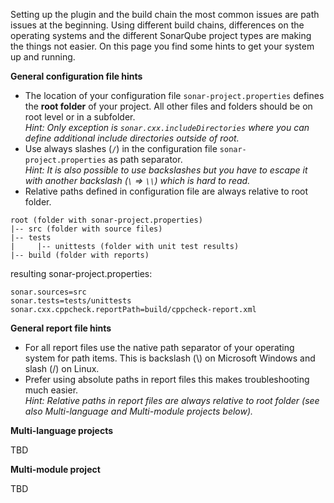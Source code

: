 Setting up the plugin and the build chain the most common issues are path issues at the beginning. Using different build chains, differences on the operating systems and the different SonarQube project types are making the things not easier. On this page you find some hints to get your system up and running.

**General configuration file hints**

* The location of your configuration file ```sonar-project.properties``` defines the **root folder** of your project. All other files and folders should be on root level or in a subfolder.<br>*Hint: Only exception is ```sonar.cxx.includeDirectories``` where you can define additional include directories outside of root.*
* Use always slashes (```/```) in the configuration file ```sonar-project.properties``` as path separator. <br>*Hint: It is also possible to use backslashes but you have to escape it with another backslash (```\``` => ```\\```) which is hard to read.*
* Relative paths defined in configuration file are always relative to root folder.

```
root (folder with sonar-project.properties)
|-- src (folder with source files)
|-- tests
|     |-- unittests (folder with unit test results)
|-- build (folder with reports)
```

resulting sonar-project.properties:

```
sonar.sources=src
sonar.tests=tests/unittests
sonar.cxx.cppcheck.reportPath=build/cppcheck-report.xml
```

**General report file hints**

* For all report files use the native path separator of your operating system for path items. This is backslash (\\) on Microsoft Windows and slash (/) on Linux.
* Prefer using absolute paths in report files this makes troubleshooting much easier.<br>*Hint: Relative paths in report files are always relative to root folder (see also Multi-language and Multi-module projects below).*

**Multi-language projects**

TBD

**Multi-module project**

TBD